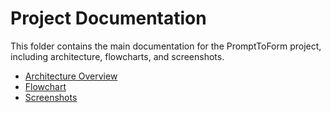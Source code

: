 # Project Documentation

This folder contains the main documentation for the PromptToForm project, including architecture, flowcharts, and screenshots.

- [Architecture Overview](architecture.md)
- [Flowchart](flowchart.md)
- [Screenshots](screenshots.md)
